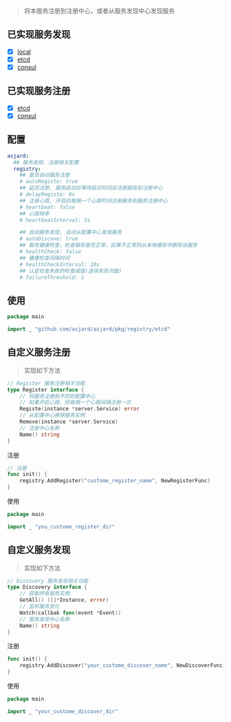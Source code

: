 > 将本服务注册到注册中心，或者从服务发现中心发现服务

## 已实现服务发现

- [x] [local](registry-local.md)
- [x] [etcd](registry-etcd.md)
- [x] [consul](registry-consul.md)

## 已实现服务注册

- [x] [etcd](registry-etcd.md)
- [x] [consul](registry-consul.md)

## 配置

```yaml
asjard:
  ## 服务发现，注册相关配置
  registry:
    ## 是否自动服务注册
    # autoRegiste: true
    ## 延迟注册, 服务启动后等待延迟时间后注册服务到注册中心
    # delayRegiste: 0s
    ## 注册心跳, 开启后每隔一个心跳时间注册服务到服务注册中心
    # heartbeat: false
    ## 心跳频率
    # heartbeatInterval: 5s

    ## 自动服务发现, 自动从配置中心发现服务
    # autoDiscove: true
    ## 服务健康检查，检查服务是否正常，如果不正常则从本地缓存中删除该服务
    # healthCheck: false
    ## 健康检查间隔时间
    # healthCheckInterval: 10s
    ## 认定检查失败的检查阈值(连续失败次数)
    # failureThreshold: 1
```

## 使用

```go
package main

import _ "github.com/asjard/asjard/pkg/registry/etcd"
```

## 自定义服务注册

> 实现如下方法

```go
// Register 服务注册相关功能
type Register interface {
	// 将服务注册到不同的配置中心
	// 如果开启心跳，则每隔一个心跳间隔注册一次
	Registe(instance *server.Service) error
	// 从配置中心移除服务实例
	Remove(instance *server.Service)
	// 注册中心名称
	Name() string
}
```

注册

```go
// 注册
func init() {
	registry.AddRegister("custome_register_name", NewRegisterFunc)
}
```

使用

```go
package main

import _ "you_custome_register_dir"

```

## 自定义服务发现

> 实现如下方法

```go
// Discovery 服务发现相关功能
type Discovery interface {
	// 获取所有服务实例
	GetAll() ([]*Instance, error)
	// 监听服务变化
	Watch(callbak func(event *Event))
	// 服务发现中心名称
	Name() string
}
```

注册

```go
func init() {
	registry.AddDiscover("your_custome_discover_name", NewDiscoverFunc)
}
```

使用

```go
package main

import _ "your_custome_discover_dir"
```
